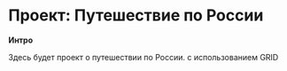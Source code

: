# Проект: Путешествие по России

**Интро**

Здесь будет проект о путешествии по России.
с использованием GRID 
